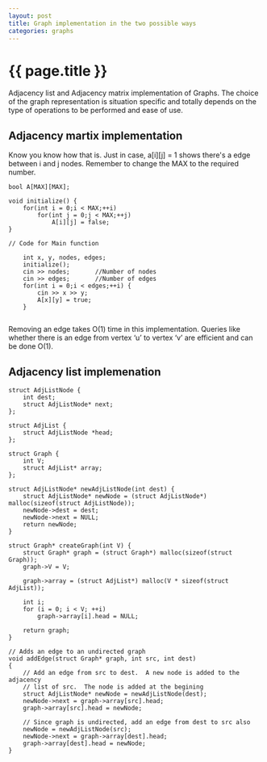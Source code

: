 ```yaml
---
layout: post
title: Graph implementation in the two possible ways
categories: graphs
---
```


{{ page.title }}
================

Adjacency list and Adjacency matrix implementation of Graphs. The choice of the graph representation is situation specific and totally depends on the type of operations to be performed and ease of use.

Adjacency martix implementation
-------------------------------

Know you know how that is. Just in case, a[i][j] = 1 shows there's a edge between i and j nodes. Remember to change the MAX to the required number.

~~~~
bool A[MAX][MAX];

void initialize() {
    for(int i = 0;i < MAX;++i)
        for(int j = 0;j < MAX;++j)
            A[i][j] = false;
}

// Code for Main function

    int x, y, nodes, edges;
    initialize();       
    cin >> nodes;       //Number of nodes
    cin >> edges;       //Number of edges
    for(int i = 0;i < edges;++i) {
        cin >> x >> y;
        A[x][y] = true;
    }
    
~~~~

Removing an edge takes O(1) time in this implementation. Queries like whether there is an edge from vertex ‘u’ to vertex ‘v’ are efficient and can be done O(1).

Adjacency list implemenation
----------------------------

~~~~
struct AdjListNode {
    int dest;
    struct AdjListNode* next;
};

struct AdjList {
    struct AdjListNode *head;
};

struct Graph {
    int V;
    struct AdjList* array;
};
 
struct AdjListNode* newAdjListNode(int dest) {
    struct AdjListNode* newNode = (struct AdjListNode*) malloc(sizeof(struct AdjListNode));
    newNode->dest = dest;
    newNode->next = NULL;
    return newNode;
}
 
struct Graph* createGraph(int V) {
    struct Graph* graph = (struct Graph*) malloc(sizeof(struct Graph));
    graph->V = V;
 
    graph->array = (struct AdjList*) malloc(V * sizeof(struct AdjList));
    
    int i;
    for (i = 0; i < V; ++i)
        graph->array[i].head = NULL;
 
    return graph;
}
 
// Adds an edge to an undirected graph
void addEdge(struct Graph* graph, int src, int dest)
{
    // Add an edge from src to dest.  A new node is added to the adjacency
    // list of src.  The node is added at the begining
    struct AdjListNode* newNode = newAdjListNode(dest);
    newNode->next = graph->array[src].head;
    graph->array[src].head = newNode;
 
    // Since graph is undirected, add an edge from dest to src also
    newNode = newAdjListNode(src);
    newNode->next = graph->array[dest].head;
    graph->array[dest].head = newNode;
}
~~~~
